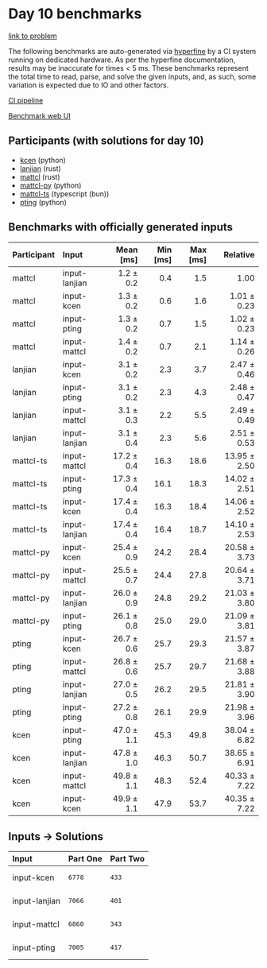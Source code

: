 # Day 10 benchmarks

[link to problem](https://adventofcode.com/2023/day/10)

The following benchmarks are auto-generated via
[hyperfine](https://github.com/sharkdp/hyperfine) by a CI system running on
dedicated hardware. As per the hyperfine documentation, results may be
inaccurate for times < 5 ms. These benchmarks represent the total time to read,
parse, and solve the given inputs, and, as such, some variation is expected due
to IO and other factors.

[CI pipeline](http://ci.papercode.net:8080/teams/main/pipelines/aoc2023)

[Benchmark web UI](https://aoc.ancalagon.black)


## Participants (with solutions for day 10)

- [kcen](https://github.com/kcen/aoc2023) (python)
- [lanjian](https://github.com/lanjian/aoc-2023) (rust)
- [mattcl](https://github.com/mattcl/aoc2023) (rust)
- [mattcl-py](https://github.com/mattcl/aoc2023-py) (python)
- [mattcl-ts](https://github.com/mattcl/aoc2023-js) (typescript (bun))
- [pting](https://github.com/pting/aoc2023) (python)


## Benchmarks with officially generated inputs

| Participant | Input | Mean [ms] | Min [ms] | Max [ms] | Relative |
|:---|:---|---:|---:|---:|---:|
| mattcl | input-lanjian | 1.2 ± 0.2 | 0.4 | 1.5 | 1.00 |
| mattcl | input-kcen | 1.3 ± 0.2 | 0.6 | 1.6 | 1.01 ± 0.23 |
| mattcl | input-pting | 1.3 ± 0.2 | 0.7 | 1.5 | 1.02 ± 0.23 |
| mattcl | input-mattcl | 1.4 ± 0.2 | 0.7 | 2.1 | 1.14 ± 0.26 |
| lanjian | input-kcen | 3.1 ± 0.2 | 2.3 | 3.7 | 2.47 ± 0.46 |
| lanjian | input-pting | 3.1 ± 0.2 | 2.3 | 4.3 | 2.48 ± 0.47 |
| lanjian | input-mattcl | 3.1 ± 0.3 | 2.2 | 5.5 | 2.49 ± 0.49 |
| lanjian | input-lanjian | 3.1 ± 0.4 | 2.3 | 5.6 | 2.51 ± 0.53 |
| mattcl-ts | input-mattcl | 17.2 ± 0.4 | 16.3 | 18.6 | 13.95 ± 2.50 |
| mattcl-ts | input-pting | 17.3 ± 0.4 | 16.1 | 18.3 | 14.02 ± 2.51 |
| mattcl-ts | input-kcen | 17.4 ± 0.4 | 16.3 | 18.4 | 14.06 ± 2.52 |
| mattcl-ts | input-lanjian | 17.4 ± 0.4 | 16.4 | 18.7 | 14.10 ± 2.53 |
| mattcl-py | input-kcen | 25.4 ± 0.9 | 24.2 | 28.4 | 20.58 ± 3.73 |
| mattcl-py | input-mattcl | 25.5 ± 0.7 | 24.4 | 27.8 | 20.64 ± 3.71 |
| mattcl-py | input-lanjian | 26.0 ± 0.9 | 24.8 | 29.2 | 21.03 ± 3.80 |
| mattcl-py | input-pting | 26.1 ± 0.8 | 25.0 | 29.0 | 21.09 ± 3.81 |
| pting | input-kcen | 26.7 ± 0.6 | 25.7 | 29.3 | 21.57 ± 3.87 |
| pting | input-mattcl | 26.8 ± 0.6 | 25.7 | 29.7 | 21.68 ± 3.88 |
| pting | input-lanjian | 27.0 ± 0.5 | 26.2 | 29.5 | 21.81 ± 3.90 |
| pting | input-pting | 27.2 ± 0.8 | 26.1 | 29.9 | 21.98 ± 3.96 |
| kcen | input-pting | 47.0 ± 1.1 | 45.3 | 49.8 | 38.04 ± 6.82 |
| kcen | input-lanjian | 47.8 ± 1.0 | 46.3 | 50.7 | 38.65 ± 6.91 |
| kcen | input-mattcl | 49.8 ± 1.1 | 48.3 | 52.4 | 40.33 ± 7.22 |
| kcen | input-kcen | 49.9 ± 1.1 | 47.9 | 53.7 | 40.35 ± 7.22 |


## Inputs -> Solutions

| Input | Part One | Part Two |
|:---|:---|:---|
|input-kcen|<pre>6778</pre>|<pre>433</pre>|
|input-lanjian|<pre>7066</pre>|<pre>401</pre>|
|input-mattcl|<pre>6860</pre>|<pre>343</pre>|
|input-pting|<pre>7005</pre>|<pre>417</pre>|